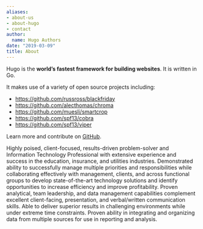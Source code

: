 ```yaml
---
aliases:
- about-us
- about-hugo
- contact
author:
  name: Hugo Authors
date: "2019-03-09"
title: About
---
```


Hugo is the **world’s fastest framework for building websites**. It is written in Go.

It makes use of a variety of open source projects including:

* https://github.com/russross/blackfriday
* https://github.com/alecthomas/chroma
* https://github.com/muesli/smartcrop
* https://github.com/spf13/cobra
* https://github.com/spf13/viper

Learn more and contribute on [GitHub](https://github.com/gohugoio).

Highly poised, client-focused, results-driven problem-solver and Information Technology Professional with extensive experience and success in the education, insurance, and utilities industries. Demonstrated ability to successfully manage multiple priorities and responsibilities while collaborating effectively with management, clients, and across functional groups to develop state-of-the-art technology solutions and identify opportunities to increase efficiency and improve profitability. Proven analytical, team leadership, and data management capabilities complement excellent client-facing, presentation, and verbal/written communication skills. Able to deliver superior results in challenging environments while under extreme time constraints. Proven ability in integrating and organizing data from multiple sources for use in reporting and analysis.

